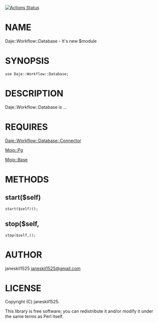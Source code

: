 [![Actions Status](https://github.com/janeskil1525/Daje-Workflow-Database/actions/workflows/test.yml/badge.svg)](https://github.com/janeskil1525/Daje-Workflow-Database/actions)
# NAME

Daje::Workflow::Database - It's new $module

# SYNOPSIS

    use Daje::Workflow::Database;

# DESCRIPTION

Daje::Workflow::Database is ...

# REQUIRES

[Daje::Workflow::Database::Connector](https://metacpan.org/pod/Daje%3A%3AWorkflow%3A%3ADatabase%3A%3AConnector) 

[Mojo::Pg](https://metacpan.org/pod/Mojo%3A%3APg) 

[Mojo::Base](https://metacpan.org/pod/Mojo%3A%3ABase) 

# METHODS

## start($self)

    start($self)();

## stop($self,

    stop($self,();

# AUTHOR

janeskil1525 <janeskil1525@gmail.com>

# LICENSE

Copyright (C) janeskil1525.

This library is free software; you can redistribute it and/or modify
it under the same terms as Perl itself.

